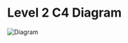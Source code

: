 # Level 2 C4 Diagram
![Diagram](diagram.png)
<!-- Ensure diagram is in same folder and named diagram.png -->
